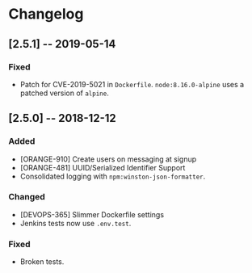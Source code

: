 # Changelog

## [2.5.1] -- 2019-05-14
### Fixed
- Patch for CVE-2019-5021 in `Dockerfile`. `node:8.16.0-alpine` uses a patched version of `alpine`.


## [2.5.0] -- 2018-12-12
### Added
- [ORANGE-910] Create users on messaging at signup
- [ORANGE-481] UUID/Serialized Identifier Support
- Consolidated logging with `npm:winston-json-formatter`.

### Changed
- [DEVOPS-365] Slimmer Dockerfile settings
- Jenkins tests now use `.env.test`.

### Fixed
- Broken tests.
